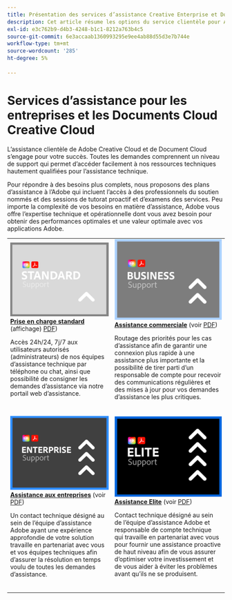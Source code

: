 ```yaml
---
title: Présentation des services d’assistance Creative Enterprise et Document Cloud
description: Cet article résume les options du service clientèle pour Adobe Creative Cloud et Document Cloud. Il s’agit des options Standard, Entreprise, Entreprise et Élite.
exl-id: e3c762b9-d4b3-4248-b1c1-8212a763b4c5
source-git-commit: 6e3accaab1360993295e9ee4ab88d55d3e7b744e
workflow-type: tm+mt
source-wordcount: '285'
ht-degree: 5%

---
```


# Services d’assistance pour les entreprises et les Documents Cloud Creative Cloud

L’assistance clientèle de Adobe Creative Cloud et de Document Cloud s’engage pour votre succès. Toutes les demandes comprennent un niveau de support qui permet d’accéder facilement à nos ressources techniques hautement qualifiées pour l’assistance technique.

Pour répondre à des besoins plus complets, nous proposons des plans d’assistance à l’Adobe qui incluent l’accès à des professionnels du soutien nommés et des sessions de tutorat proactif et d’examens des services. Peu importe la complexité de vos besoins en matière d’assistance, Adobe vous offre l’expertise technique et opérationnelle dont vous avez besoin pour obtenir des performances optimales et une valeur optimale avec vos applications Adobe.

<table style="table-layout:fixed">
<tr>
  <td>
    <a href="dme-standard.md">
    <img alt="Standard" src="assets/STANDARDSupportThumbnailCC.png"/>
    </a>
    <div>
    <a href="dme-standard.md"><strong>Prise en charge standard</strong></a> (affichage) <a href="assets/DMeStandardSupportDatasheet_2022.pdf" target="_blank">PDF</a>)
    </div>
    <p>Accès 24h/24, 7j/7 aux utilisateurs autorisés (administrateurs) de nos équipes d’assistance technique par téléphone ou chat, ainsi que possibilité de consigner les demandes d’assistance via notre portail web d’assistance. </p>
    <br>
  </td>
  <td>
    <a href="dme-business.md">
      <img alt="Commerciale" src="assets/BusinessSupportThumbnailCC.png">
    </a>
    <div>
    <a href="dme-business.md"><strong>Assistance commerciale</strong></a> (voir <a href="assets/DMeBusinessSupportDatasheet_2022.pdf" target="_blank">PDF</a>)
    </div>
    <p>Routage des priorités pour les cas d’assistance afin de garantir une connexion plus rapide à une assistance plus importante et la possibilité de tirer parti d’un responsable de compte pour recevoir des communications régulières et des mises à jour pour vos demandes d’assistance les plus critiques.</p>
    <br>
  </td>
</tr>
<tr>
  <td>
    <a href="dme-enterprise.md">
    <img alt="Entreprise" src="assets/EnterpriseSupportThumbnailxx.png"/>
    </a>
    <div>
    <a href="dme-enterprise.md"><strong>Assistance aux entreprises</strong></a> (voir <a href="assets/DMeEnterpriseSupportDatasheet_2022.pdf" target="_blank">PDF</a>)
    </div>
    <p>Un contact technique désigné au sein de l’équipe d’assistance Adobe ayant une expérience approfondie de votre solution travaille en partenariat avec vous et vos équipes techniques afin d’assurer la résolution en temps voulu de toutes les demandes d’assistance.</p>
    <br>
  </td>
  <td>
    <a href="dme-elite.md">
      <img alt="Elite" src="assets/EliteSupportThumbnailcc.png">
    </a>
    <div>
    <a href="dme-elite.md"><strong>Assistance Elite</strong></a> (voir <a href="assets/DMeEliteSupportDatasheet_2022.pdf" target="_blank">PDF</a>)
    </div>
    <p>Contact technique désigné au sein de l’équipe d’assistance Adobe et responsable de compte technique qui travaille en partenariat avec vous pour fournir une assistance proactive de haut niveau afin de vous assurer d’optimiser votre investissement et de vous aider à éviter les problèmes avant qu’ils ne se produisent.</p>
    <br>
  </td>
</tr>
</table>


